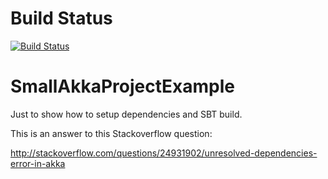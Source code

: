 # Build Status
[![Build Status](https://travis-ci.org/izmailoff/SmallAkkaProjectExample.png?branch=master)](https://travis-ci.org/izmailoff/SmallAkkaProjectExample)

SmallAkkaProjectExample
=======================

Just to show how to setup dependencies and SBT build.

This is an answer to this Stackoverflow question:

http://stackoverflow.com/questions/24931902/unresolved-dependencies-error-in-akka


